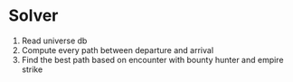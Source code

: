 # Solver

1. Read universe db
2. Compute every path between departure and arrival
3. Find the best path based on encounter with bounty hunter and empire strike